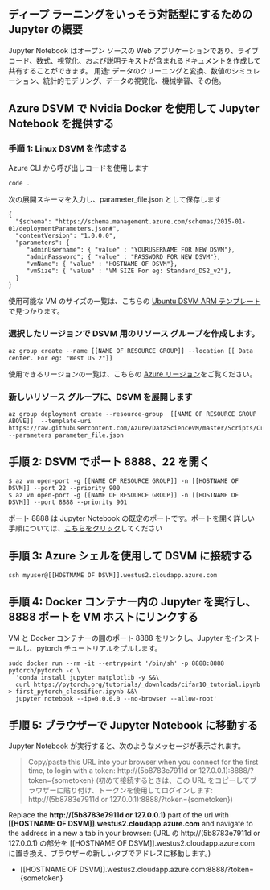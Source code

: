 ## <a name="introduction-to-jupyter-for-more-interactive-deep-learning"></a>ディープ ラーニングをいっそう対話型にするための Jupyter の概要 

Jupyter Notebook はオープン ソースの Web アプリケーションであり、ライブ コード、数式、視覚化、および説明テキストが含まれるドキュメントを作成して共有することができます。 用途: データのクリーニングと変換、数値のシミュレーション、統計的モデリング、データの視覚化、機械学習、その他。

## <a name="serving-jupyter-notebooks-with-nvidia-docker-on-an-azure-dsvm"></a>Azure DSVM で Nvidia Docker を使用して Jupyter Notebook を提供する

### <a name="step-1-create-a-linux-dsvm"></a>手順 1: Linux DSVM を作成する

Azure CLI から呼び出しコードを使用します

```
code .
```

次の展開スキーマを入力し、parameter_file.json として保存します

``` 
{ 
  "$schema": "https://schema.management.azure.com/schemas/2015-01-01/deploymentParameters.json#",
  "contentVersion": "1.0.0.0",
  "parameters": {
     "adminUsername": { "value" : "YOURUSERNAME FOR NEW DSVM"},
     "adminPassword": { "value" : "PASSWORD FOR NEW DSVM"},
     "vmName": { "value" : "HOSTNAME OF DSVM"},
     "vmSize": { "value" : "VM SIZE For eg: Standard_DS2_v2"},
  }
}
```

使用可能な VM のサイズの一覧は、こちらの [Ubuntu DSVM ARM テンプレート](https://azure.microsoft.com/en-us/global-infrastructure/services/?WT.mc_id=blog-learning-abornst)で見つかります。


### <a name="create-a-resource-group-for-your-dsvm-in-a-region-of-your-choice"></a>選択したリージョンで DSVM 用のリソース グループを作成します。
```
az group create --name [[NAME OF RESOURCE GROUP]] --location [[ Data center. For eg: "West US 2"]]
```

使用できるリージョンの一覧は、こちらの [Azure リージョン](https://github.com/Azure/DataScienceVM/blob/master/Scripts/CreateDSVM/Ubuntu/azuredeploy.json)をご覧ください。

### <a name="deploy-your-dsvm-to-your-new-resource-group"></a>新しいリソース グループに、DSVM を展開します

```
az group deployment create --resource-group  [[NAME OF RESOURCE GROUP ABOVE]]  --template-uri https://raw.githubusercontent.com/Azure/DataScienceVM/master/Scripts/CreateDSVM/Ubuntu/azuredeploy.json --parameters parameter_file.json
```

## <a name="step-2-open-the-port-8888-22-on-the-dsvm"></a>手順 2: DSVM でポート 8888、22 を開く 

```
$ az vm open-port -g [[NAME OF RESOURCE GROUP]] -n [[HOSTNAME OF DSVM]] --port 22 --priority 900
$ az vm open-port -g [[NAME OF RESOURCE GROUP]] -n [[HOSTNAME OF DSVM]] --port 8888 --priority 901
```

ポート 8888 は Jupyter Notebook の既定のポートです。ポートを開く詳しい手順については、[こちらをクリック](https://docs.microsoft.com/en-us/azure/virtual-machines/windows/nsg-quickstart-portal?WT.mc_id=blog-medium-abornst)してください
 
## <a name="step-3-connect-to-the-dsvm-with-the-azure-shell"></a>手順 3: Azure シェルを使用して DSVM に接続する 
 
``` 
ssh myuser@[[HOSTNAME OF DSVM]].westus2.cloudapp.azure.com 
``` 

## <a name="step-4-run-jupyter-in-docker-container--link-8888-port-to-the-vm-host"></a>手順 4: Docker コンテナー内の Jupyter を実行し、8888 ポートを VM ホストにリンクする 

VM と Docker コンテナーの間のポート 8888 をリンクし、Jupyter をインストールし、pytorch チュートリアルをプルします。  

```  
sudo docker run --rm -it --entrypoint '/bin/sh' -p 8888:8888 pytorch/pytorch -c \
  'conda install jupyter matplotlib -y &&\
  curl https://pytorch.org/tutorials/_downloads/cifar10_tutorial.ipynb > first_pytorch_classifier.ipynb &&\
  jupyter notebook --ip=0.0.0.0 --no-browser --allow-root'
``` 

## <a name="step-5-navigate-to-the-jupyter-notebook-in-the-browser"></a>手順 5: ブラウザーで Jupyter Notebook に移動する 

Jupyter Notebook が実行すると、次のようなメッセージが表示されます。 

> Copy/paste this URL into your browser when you connect for the first time, to login with a token: http://(5b8783e7911d or 127.0.0.1):8888/?token={sometoken} (初めて接続するときは、この URL をコピーしてブラウザーに貼り付け、トークンを使用してログインします: http://(5b8783e7911d or 127.0.0.1):8888/?token={sometoken})

Replace the **http://(5b8783e7911d or 127.0.0.1)** part of the url with **[[HOSTNAME OF DSVM]].westus2.cloudapp.azure.com** and navigate to the address  in a new a tab in your browser: (URL の http://(5b8783e7911d or 127.0.0.1) の部分を [[HOSTNAME OF DSVM]].westus2.cloudapp.azure.com に置き換え、ブラウザーの新しいタブでアドレスに移動します。)
- [[HOSTNAME OF DSVM]].westus2.cloudapp.azure.com:8888/?token={sometoken}
